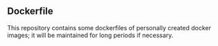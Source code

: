 ## Dockerfile

This repository contains some dockerfiles of personally created docker images;
it will be maintained for long periods if necessary.
